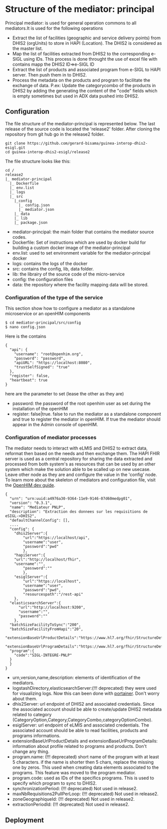 # Structure of the mediator: principal
Principal mediator: is used for general operation commons to all mediators.It is used for the following operations
  * Extract the list of facilities (geographic and service delivery points) from DHIS2 (orgUnits) to store in HAPI (Location). The DHIS2 is considered as the master list.
  * Map the list of facilities extracted from DHIS2 to the corresponding e-SIGL using IDs. This process is done throught the use of excel file with contains mapp the DHIS2 ID=>e-SIGL ID
  * Extract the list of products and associated program from e-SIGL to HAPI server. Then push them in to DHIS2.
  * Process the metadata on the products and program to facilitate the exchange of data. P.ex: Update the categorycombo of the products in DHIS2 by adding the generating the content of the "code" fields which is empty sometimes but used in ADX data pushed into DHIS2.

## Configuration
The file structure of the mediator-principal is represented below. The last release of the source code is located the 'release2' folder. After cloning the repository from git hub go in the release2 folder.
```
git clone https://github.com/gerard-bisama/guinea-interop-dhis2-esigl.git
cd guinea-interop-dhis2-esigl/release2
```
The file structure looks like this:
```
cd /
release2
|_ mediator-principal  
  |_ Dockerfile
  |_ env.list
  |_ logs
  |_ src
    |_config
      |_ config.json
      |_ mediator.json  
    |_ data
    |_ lib
    |_ package.json

```
* mediator-principal: the main folder that contains the mediator source codes.
* Dockerfile: Set of instructions which are used by docker build for building a custom docker image of the mediator-principal
* env.list: used to set environment variable for the mediator-principal docker
* logs: contains the logs of the docker 
* src: contains the config, lib, data folder.
* lib: the librairy of the source code of the micro-service
* config: the configuration files
* data: the repository where the facility mapping data will be stored.

### Configuration of the type of the service
This section show how to configure a mediator as a standalone microservice or an openHIM components
```
$ cd mediator-principal/src/config
$ nano config.json
```
Here is the contains

```
{
  "api": {
    "username": "root@openhim.org",
    "password": "password", 
    "apiURL": "https://localhost:8080",
    "trustSelfSigned": "true"
  },
  "register": false,
  "heartbeat": true
}

```
here are the parameter to set (lease the other as they are)
* password: the password of the root openhim user as set during the installation of the openHIM
* register: false|true. false to run the mediator as a standalone component and true to register the mediator in openHIM. If true the mediator should appear in the Admin console of openHIM.

### Configuration of mediator processes
The mediator needs to interact with eLMIS and DHIS2 to extract data, reformat then based on the needs and then exchange them. The HAPI FHIR server is used as a central repository for sharing the data extracted and processed from both system's as resources that can be used by an other system which make the solution able to be scalled up on new usecase.
Leave other node as they are and configure the value in the 'config' node.
To learn more about the skeleton of mediators and configuration file, visit the [OpenHIM dev guide](https://openhim.org/docs/dev-guide/developing-mediators).

```
{
  "urn": "urn:uuid:a4976a30-9364-11e9-9146-07d60medpg01",
  "version": "0.3.1",
  "name": "Mediateur PNLP",
  "description": "Extraction des donnees sur les requisitions de eSIGL->DHIS2",
  "defaultChannelConfig": [],
  ....
  "config": {
    "dhis2Server":{
		"url":"https://localhost/api",
		"username":"user",
		"password":"pwd"
		},
	"hapiServer":{
    "url":"http://localhost/fhir",
    "username":"",
		"password":""
		},
	"esiglServer":{
		"url":"https://localhost",
		"username":"user",
		"password":"pwd",
		"resourcespath":"/rest-api"
    },
  "elasticsearchServer":{
      "url":"http://localhost:9200",
      "username":"",
      "password":""
    },
  "batchSizeFacilityToSync":"200",
  "batchSizeFacilityFromHapi":"20",
  "extensionBaseUrlProductDetails":"https://www.hl7.org/fhir/StructureDefinition/ProductDetails",
  "extensionBaseUrlProgramDetails":"https://www.hl7.org/fhir/StructureDefinition/ProgramDetails",
  "program":{
    "code":"SIGL-INTEGRE-PNLP"
  }
  }
}
```
* urn,version,name,description: elements of identification of the mediators. 
* logstashDirectory,elasticsearchServer:(!!! deprecated) they were used for visualizing logs. Now this can been done with [portainer](https://docs.portainer.io/start/install-ce/server/docker/linux). Don't worry about them.
* dhis2Server: url endpoint of DHIS2 and associated credentials. Since the associated  account should be able to create/update DHIS2 metadata related to category (CategoryOption,Category,CategoryCombo,categoryOptionCombo).
* esiglServer:  url endpoint of eLMIS and associated credentials. The associated  account should be able to read facilities, products and programs informations.
*  extensionBaseUrlProductDetails and extensionBaseUrlProgramDetails: information about profile related to programs and products. Don't change any thing.
* program.name: (!!! deprecated) short name of the program with at least 5 characters. if the name is shorter then 5 chars, replace the missing one by zeros. This used when creating data elements associated to the programs. This feature was moved to the program mediator.
* program.code: used as IDs of the specifics programs. This is used to specify which program to sync to DHIS2.
* synchronizationPeriod: (!!! deprecated) Not used in release2.
* maxNbRequisitions2PullPerLoop: (!!! deprecated) Not used in release2.
* zoneGeographiqueId: (!!! deprecated) Not used in release2.
* extractionPeriodId: (!!! deprecated) Not used in release2.

## Deployment
